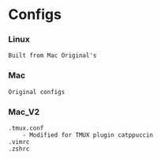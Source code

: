 # Configs

### Linux
```
Built from Mac Original's
```
### Mac
```
Original configs
```
### Mac_V2
``` 
.tmux.conf
	- Modified for TMUX plugin catppuccin
.vimrc
.zshrc
```